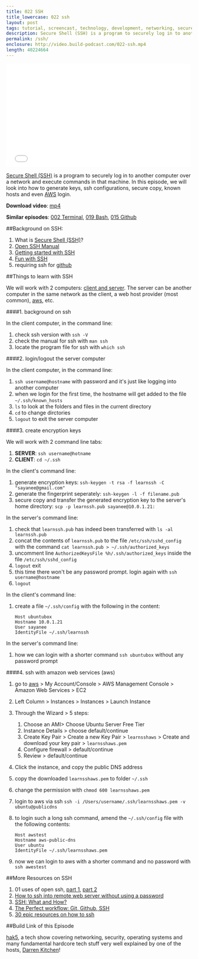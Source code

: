 ```yaml
---
title: 022 SSH
title_lowercase: 022 ssh
layout: post
tags: tutorial, screencast, technology, development, networking, secure, shell, security, ssh, authentication, remote, access
description: Secure Shell (SSH) is a program to securely log in to another computer over a network and execute commands in that machine. In this episode, we will look into how to generate keys, ssh configurations, secure copy, known hosts and even AWS login.
permalink: /ssh/
enclosure: http://video.build-podcast.com/022-ssh.mp4
length: 40224664
---
```


<div id="video"><iframe src="//player.vimeo.com/video/53734006" width="500" height="281" frameborder="0" webkitallowfullscreen mozallowfullscreen allowfullscreen></iframe></div>

[Secure Shell (SSH)](http://www.openssh.com/) is a program to securely log in to another computer over a network and execute commands in that machine. In this episode, we will look into how to generate keys, ssh configurations, secure copy, known hosts and even [AWS](http://aws.amazon.com/) login.

**Download video**: [mp4](http://video.build-podcast.com/022-ssh.mp4)

**Similar episodes**: [002 Terminal](/terminal), [019 Bash](/bash), [015 Github](/github)

##Background on SSH:

1. What is [Secure Shell (SSH)](http://en.wikipedia.org/wiki/Secure_Shell)?
1. [Open SSH Manual](http://www.openssh.com/manual.html)
1. [Getting started with SSH](http://kimmo.suominen.com/docs/ssh/)
1. [Fun with SSH](https://www.msu.edu/~nixonjos/ssh.html)
1. requiring ssh for [github](https://help.github.com/articles/generating-ssh-keys)

##Things to learn with SSH

We will work with 2 computers: [client and server](http://en.wikipedia.org/wiki/Client%E2%80%93server_model). The server can be another computer in the same network as the client, a web host provider (most common), [aws](http://aws.amazon.com/), etc.

####1. background on ssh

In the client computer, in the command line:

1. check ssh version with `ssh -V`
1. check the manual for ssh with `man ssh`
1. locate the program file for ssh with `which ssh`


####2. login/logout the server computer

In the client computer, in the command line:

1. `ssh username@hostname` with password and it's just like logging into another computer
1. when we login for the first time, the hostname will get added to the file `~/.ssh/known_hosts`
1. `ls` to look at the folders and files in the current directory
1. `cd` to change dirctories
1. `logout` to exit the server computer

####3. create encryption keys

We will work with 2 command line tabs:

1. **SERVER**: `ssh username@hotname`
1. **CLIENT**: `cd ~/.ssh`

In the client's command line:

1. generate encryption keys: `ssh-keygen -t rsa -f learnssh -C "sayanee@gmail.com"`
1. generate the fingerprint seperately: `ssh-keygen -l -f filename.pub`
1. secure copy and transfer the generated encryption key to the server's home directory: `scp -p learnssh.pub sayanee@10.0.1.21:`

In the server's command line:

1. check that `learnssh.pub` has indeed been transferred with `ls -al learnssh.pub`
1. concat the contents of `learnssh.pub` to the file `/etc/ssh/sshd_config` with the command `cat learnssh.pub > ~/.ssh/authorized_keys`
1. uncomment line `AuthorizedKeysFile %h/.ssh/authorized_keys` inside the file `/etc/ssh/sshd_config`
1. `logout` exit
1. this time there won't be any password prompt. login again with `ssh username@hostname`
1. `logout`

In the client's command line:

1. create a file `~/.ssh/config` with the following in the content:

    ```
    Host ubuntubox
    Hostname 10.0.1.21
    User sayanee
    IdentityFile ~/.ssh/learnssh
    ```
In the server's command line:

1. how we can login with a shorter command `ssh ubuntubox` without any password prompt

####4. ssh with amazon web services (aws)

1. go to [aws](http://aws.amazon.com/) > My Account/Console > AWS Management Console > Amazon Web Services > EC2
1. Left Column > Instances > Instances > Launch Instance
1. Through the Wizard > 5 steps:
    1. Choose an AMI> Choose Ubuntu Server Free Tier
    1. Instance Details > choose default/continue
    1. Create Key Pair > Create a new Key Pair > `learnsshaws` > Create and download your key pair > `learnsshaws.pem`
    1. Configure firewall > default/continue
    1. Review > default/continue
1. Click the instance, and copy the public DNS address
1. copy the downloaded `learnsshaws.pem` to folder `~/.ssh`
1. change the permission with `chmod 600 learnsshaws.pem`
1. login to aws via ssh `ssh -i /Users/username/.ssh/learnsshaws.pem -v ubuntu@publicdns`
1. to login such a long ssh command, amend the `~/.ssh/config` file with the following contents:

    ```
    Host awstest
    Hostname aws-public-dns
    User ubuntu
    IdentityFile ~/.ssh/learnsshaws.pem
    ```
1. now we can login to aws with a shorter command and no password with `ssh awestest`

##More Resources on SSH
1. 01 uses of open ssh, [part 1](http://www.linuxjournal.com/article/4412?page=0,0), [part 2](http://www.linuxjournal.com/article/4413)
1. [How to ssh into remote web server without using a password](http://apple.stackexchange.com/questions/48685/how-to-ssh-to-remote-web-server-without-using-a-password)
1. [SSH: What and How?](http://net.tutsplus.com/tutorials/tools-and-tips/ssh-what-and-how/)
1. [The Perfect workflow: Git, Github, SSH](http://net.tutsplus.com/tutorials/other/the-perfect-workflow-with-git-github-and-ssh/)
2. [30 epic resources on how to ssh](http://www.andysowards.com/blog/2012/30-epic-resources-on-how-to-ssh/)

##Build Link of this Episode

[hak5](http://hak5.org/), a tech show covering networking, security, operating systems and many fundamental hardcore tech stuff very well explained by one of the hosts, [Darren Kitchen](http://twitter.com/hak5darren)!

